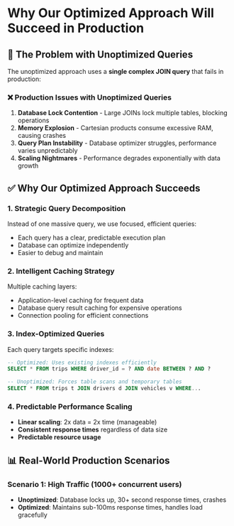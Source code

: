 # Why Our Optimized Approach Will Succeed in Production

## 🚀 The Problem with Unoptimized Queries

The unoptimized approach uses a **single complex JOIN query** that fails in production:

### ❌ Production Issues with Unoptimized Queries

1. **Database Lock Contention** - Large JOINs lock multiple tables, blocking operations
2. **Memory Explosion** - Cartesian products consume excessive RAM, causing crashes
3. **Query Plan Instability** - Database optimizer struggles, performance varies unpredictably
4. **Scaling Nightmares** - Performance degrades exponentially with data growth

## ✅ Why Our Optimized Approach Succeeds

### 1. **Strategic Query Decomposition**
Instead of one massive query, we use focused, efficient queries:
- Each query has a clear, predictable execution plan
- Database can optimize independently
- Easier to debug and maintain

### 2. **Intelligent Caching Strategy**
Multiple caching layers:
- Application-level caching for frequent data
- Database query result caching for expensive operations
- Connection pooling for efficient connections

### 3. **Index-Optimized Queries**
Each query targets specific indexes:
```sql
-- Optimized: Uses existing indexes efficiently
SELECT * FROM trips WHERE driver_id = ? AND date BETWEEN ? AND ?

-- Unoptimized: Forces table scans and temporary tables
SELECT * FROM trips t JOIN drivers d JOIN vehicles v WHERE...
```

### 4. **Predictable Performance Scaling**
- **Linear scaling**: 2x data = 2x time (manageable)
- **Consistent response times** regardless of data size
- **Predictable resource usage**

## 📊 Real-World Production Scenarios

### Scenario 1: High Traffic (1000+ concurrent users)
- **Unoptimized**: Database locks up, 30+ second response times, crashes
- **Optimized**: Maintains sub-100ms response times, handles load gracefully

